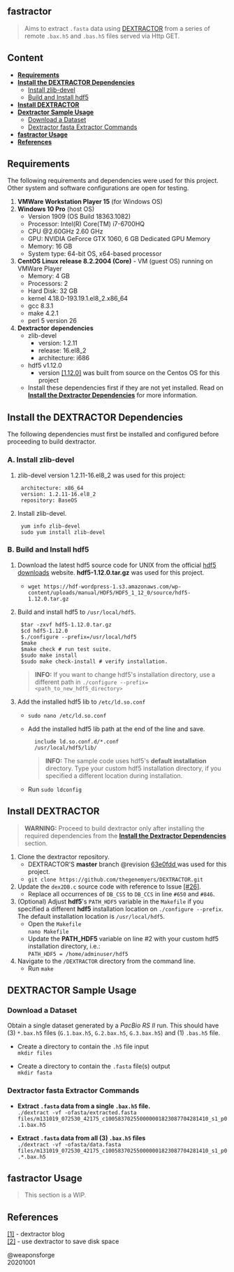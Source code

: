## fastractor
 
> Aims to extract `.fasta` data using [DEXTRACTOR](https://github.com/thegenemyers/DEXTRACTOR) from a series of remote `.bax.h5` and `.bas.h5` files served via Http GET.

## Content

- [**Requirements**](#requirements)
- [**Install the DEXTRACTOR Dependencies**](#install-the-dextractor-dependencies)
	- [Install zlib-devel](#a-install-zlib-devel)
	- [Build and Install hdf5](#b-build-and-install-hdf5)
- [**Install DEXTRACTOR**](#install-dextractor)
- [**Dextractor Sample Usage**](#dextractor-sample-usage)
	- [Download a Dataset](#download-a-dataset)
	- [Dextractor fasta Extractor Commands](#dextractor-fasta-extractor-commands)
- [**fastractor Usage**](#fastractor-usage)
- [**References**](#references)

## Requirements

The following requirements and dependencies were used for this project. Other system and software configurations are open for testing.

1. **VMWare Workstation Player 15** (for Windows OS)
2. **Windows 10 Pro** (host OS)
	- Version 1909 (OS Build 18363.1082)
	- Processor: Intel(R) Core(TM) i7-6700HQ
	- CPU @2.60GHz 2.60 GHz
	- GPU: NVIDIA GeForce GTX 1060, 6 GB Dedicated GPU Memory
	- Memory: 16 GB
	- System type: 64-bit OS, x64-based processor
3. **CentOS Linux release 8.2.2004 (Core)** - VM (guest OS) running on VMWare Player 
	- Memory: 4 GB
	- Processors: 2
	- Hard Disk: 32 GB
	- kernel 4.18.0-193.19.1.el8\_2.x86\_64
	- gcc 8.3.1
	- make 4.2.1
	- perl 5 version 26
4. **Dextractor dependencies**
	- zlib-devel
		- version: 1.2.11
		- release: 16.el8_2
		- architecture: i686
	- hdf5 v1.12.0 
		- version [[1.12.0]](https://www.hdfgroup.org/downloads/hdf5/source-code/) was built from source on the Centos OS for this project
	- Install these dependencies first if they are not yet installed. Read on [**Install the Dextractor Dependencies**](#install-the-dextractor-dependencies) for more information.


## Install the DEXTRACTOR Dependencies

The following dependencies must first be installed and configured before proceeding to build dextractor.

### A. Install zlib-devel

1. zlib-devel version 1.2.11-16.el8_2 was used for this project:  

		architecture: x86_64
		version: 1.2.11-16.el8_2
		repository: BaseOS

2. Install zlib-devel.

		yum info zlib-devel
		sudo yum install zlib-devel

### B. Build and Install hdf5

1. Download the latest hdf5 source code for UNIX from the official [hdf5 downloads](https://www.hdfgroup.org/downloads/hdf5/source-code/) website. **hdf5-1.12.0.tar.gz** was used for this project.  
	- `wget https://hdf-wordpress-1.s3.amazonaws.com/wp-content/uploads/manual/HDF5/HDF5_1_12_0/source/hdf5-1.12.0.tar.gz`
2. Build and install hdf5 to `/usr/local/hdf5`.

		$tar -zxvf hdf5-1.12.0.tar.gz
		$cd hdf5-1.12.0
		$./configure --prefix=/usr/local/hdf5
		$make
		$make check # run test suite.
		$sudo make install
		$sudo make check-install # verify installation.

	> **INFO:** If you want to change hdf5's installation directory, use a different path in `./configure --prefix=<path_to_new_hdf5_directory>`
3. Add the installed hdf5 lib to `/etc/ld.so.conf`
	- `sudo nano /etc/ld.so.conf`
	- Add the installed hdf5 lib path at the end of the line and save.  

			include ld.so.conf.d/*.conf
			/usr/local/hdf5/lib/
		> **INFO:** The sample code uses hdf5's **default installation** directory. Type your custom hdf5 installation directory, if you specified a different location during installation.
	- Run `sudo ldconfig`


## Install DEXTRACTOR

> **WARNING:** Proceed to build dextractor only after installing the required dependencies from the [**Install the Dextractor Dependencies**](#install-the-dextractor-dependencies) section.

1. Clone the dextractor repository.
	- DEXTRACTOR'S **master** branch @revision [63e0fdd
](https://github.com/thegenemyers/DEXTRACTOR/commit/63e0fdd78f14d7240c951d885773d7e12a46350b) was used for this project.  
	- `git clone https://github.com/thegenemyers/DEXTRACTOR.git`
2. Update the `dex2DB.c` source code with reference to Issue [[#26]](https://github.com/thegenemyers/DEXTRACTOR/issues/26).
	- Replace all occurrences of `DB_CSS` to `DB_CCS` in line `#650` and `#846`.
3. (Optional) Adjust **hdf5**'s `PATH_HDF5` variable in the `Makefile` if you specified a different **hdf5** installation location on `./configure --prefix`. The default installation location is `/usr/local/hdf5`.
	- Open the `Makefile`  
`nano Makefile`
	- Update the **PATH_HDF5** variable on line #2 with your custom hdf5 installation directory, i.e.:  
`PATH_HDF5 = /home/adminuser/hdf5`
4. Navigate to the `/DEXTRACTOR` directory from the command line.
	- Run `make`


## DEXTRACTOR Sample Usage

### Download a Dataset

Obtain a single dataset generated by a *PacBio RS II* run. This should have (3) `*.bax.h5`  files (`G.1.bax.h5`, `G.2.bax.h5`, `G.3.bax.h5`) and (1) `.bas.h5` file.

- Create a directory to contain the `.h5` file input  
`mkdir files`

- Create a directory to contain the `.fasta` file(s) output  
`mkdir fasta`


### Dextractor fasta Extractor Commands



- **Extract `.fasta` data from a single `.bax.h5` file.**  
`./dextract -vf -ofasta/extracted.fasta files/m131019_072530_42175_c100583702550000001823087704281410_s1_p0.1.bax.h5`

- **Extract `.fasta` data from all (3) `.bax.h5` files**  
`./dextract -vf -ofasta/data.fasta files/m131019_072530_42175_c100583702550000001823087704281410_s1_p0.*.bax.h5`

## fastractor Usage

> This section is a WIP.

## References

[[1]](https://dazzlerblog.wordpress.com/command-guides/dextractor-command-guide/) - dextractor blog  
[[2]](https://dazzlerblog.wordpress.com/2014/03/22/the-dextractor-module-save-disk-space-for-your-pacbio-projects/) - use dextractor to save disk space

@weaponsforge  
20201001